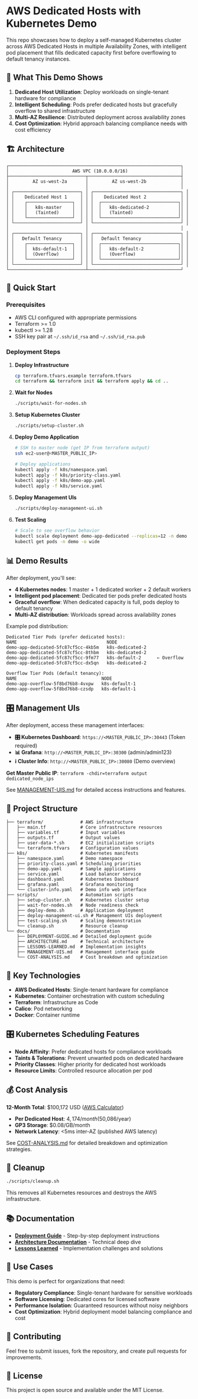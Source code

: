 # AWS Dedicated Hosts with Kubernetes Demo

This repo showcases how to deploy a self-managed Kubernetes cluster across AWS Dedicated Hosts in multiple Availability Zones, with intelligent pod placement that fills dedicated capacity first before overflowing to default tenancy instances.

## 🎯 What This Demo Shows

1. **Dedicated Host Utilization**: Deploy workloads on single-tenant hardware for compliance
2. **Intelligent Scheduling**: Pods prefer dedicated hosts but gracefully overflow to shared infrastructure
3. **Multi-AZ Resilience**: Distributed deployment across availability zones
4. **Cost Optimization**: Hybrid approach balancing compliance needs with cost efficiency

## 🏗️ Architecture

```
┌─────────────────────────────────────────────────────────────────┐
│                        AWS VPC (10.0.0.0/16)                    │
├─────────────────────────────┬───────────────────────────────────┤
│         AZ us-west-2a       │         AZ us-west-2b             │
│                             │                                   │
│ ┌─────────────────────────┐ │ ┌─────────────────────────────────┐ │
│ │    Dedicated Host 1     │ │ │    Dedicated Host 2             │ │
│ │    ┌─────────────────┐  │ │ │  ┌─────────────────────────────┐│ │
│ │    │   k8s-master    │  │ │ │  │   k8s-dedicated-2           ││ │
│ │    │   (Tainted)     │  │ │ │  │   (Tainted)                 ││ │
│ │    └─────────────────┘  │ │ │  └─────────────────────────────┘│ │
│ └─────────────────────────┘ │ └─────────────────────────────────┘ │
│                             │                                   │
│ ┌─────────────────────────┐ │ ┌─────────────────────────────────┐ │
│ │   Default Tenancy       │ │ │   Default Tenancy               │ │
│ │    ┌─────────────────┐  │ │ │  ┌─────────────────────────────┐│ │
│ │    │  k8s-default-1  │  │ │ │  │   k8s-default-2             ││ │
│ │    │  (Overflow)     │  │ │ │  │   (Overflow)                ││ │
│ │    └─────────────────┘  │ │ │  └─────────────────────────────┘│ │
│ └─────────────────────────┘ │ └─────────────────────────────────┘ │
└─────────────────────────────┴───────────────────────────────────┘
```

## 🚀 Quick Start

### Prerequisites
- AWS CLI configured with appropriate permissions
- Terraform >= 1.0
- kubectl >= 1.28
- SSH key pair at `~/.ssh/id_rsa` and `~/.ssh/id_rsa.pub`

### Deployment Steps

1. **Deploy Infrastructure**
   ```bash
   cp terraform.tfvars.example terraform.tfvars
   cd terraform && terraform init && terraform apply && cd ..
   ```

2. **Wait for Nodes**
   ```bash
   ./scripts/wait-for-nodes.sh
   ```

3. **Setup Kubernetes Cluster**
   ```bash
   ./scripts/setup-cluster.sh
   ```

4. **Deploy Demo Application**
   ```bash
   # SSH to master node (get IP from terraform output)
   ssh ec2-user@<MASTER_PUBLIC_IP>
   
   # Deploy applications
   kubectl apply -f k8s/namespace.yaml
   kubectl apply -f k8s/priority-class.yaml
   kubectl apply -f k8s/demo-app.yaml
   kubectl apply -f k8s/service.yaml
   ```

5. **Deploy Management UIs**
   ```bash
   ./scripts/deploy-management-ui.sh
   ```

6. **Test Scaling**
   ```bash
   # Scale to see overflow behavior
   kubectl scale deployment demo-app-dedicated --replicas=12 -n demo
   kubectl get pods -n demo -o wide
   ```

## 📊 Demo Results

After deployment, you'll see:

- **4 Kubernetes nodes**: 1 master + 1 dedicated worker + 2 default workers
- **Intelligent pod placement**: Dedicated tier pods prefer dedicated hosts
- **Graceful overflow**: When dedicated capacity is full, pods deploy to default tenancy
- **Multi-AZ distribution**: Workloads spread across availability zones

Example pod distribution:
```
Dedicated Tier Pods (prefer dedicated hosts):
NAME                                  NODE
demo-app-dedicated-5fc87cf5cc-4kb5m   k8s-dedicated-2
demo-app-dedicated-5fc87cf5cc-8thbm   k8s-dedicated-2
demo-app-dedicated-5fc87cf5cc-9fm77   k8s-default-2      ← Overflow
demo-app-dedicated-5fc87cf5cc-dx5qn   k8s-dedicated-2

Overflow Tier Pods (default tenancy):
NAME                                NODE
demo-app-overflow-5f8bd76b8-4vxpw   k8s-default-1
demo-app-overflow-5f8bd76b8-czsdp   k8s-default-1
```

## 🎛️ Management UIs

After deployment, access these management interfaces:

- **🎛️ Kubernetes Dashboard**: `https://<MASTER_PUBLIC_IP>:30443` (Token required)
- **📊 Grafana**: `http://<MASTER_PUBLIC_IP>:30300` (admin/admin123)
- **ℹ️ Cluster Info**: `http://<MASTER_PUBLIC_IP>:30080` (Demo overview)

**Get Master Public IP**: `terraform -chdir=terraform output dedicated_node_ips`

See [MANAGEMENT-UIS.md](MANAGEMENT-UIS.md) for detailed access instructions and features.

## 📁 Project Structure

```
├── terraform/              # AWS infrastructure
│   ├── main.tf             # Core infrastructure resources
│   ├── variables.tf        # Input variables
│   ├── outputs.tf          # Output values
│   ├── user-data-*.sh      # EC2 initialization scripts
│   └── terraform.tfvars    # Configuration values
├── k8s/                    # Kubernetes manifests
│   ├── namespace.yaml      # Demo namespace
│   ├── priority-class.yaml # Scheduling priorities
│   ├── demo-app.yaml       # Sample applications
│   ├── service.yaml        # Load balancer service
│   ├── dashboard.yaml      # Kubernetes Dashboard
│   ├── grafana.yaml        # Grafana monitoring
│   └── cluster-info.yaml   # Demo info web interface
├── scripts/                # Automation scripts
│   ├── setup-cluster.sh    # Kubernetes cluster setup
│   ├── wait-for-nodes.sh   # Node readiness check
│   ├── deploy-demo.sh      # Application deployment
│   ├── deploy-management-ui.sh # Management UIs deployment
│   ├── test-scaling.sh     # Scaling demonstration
│   └── cleanup.sh          # Resource cleanup
└── docs/                   # Documentation
    ├── DEPLOYMENT-GUIDE.md # Detailed deployment guide
    ├── ARCHITECTURE.md     # Technical architecture
    ├── LESSONS-LEARNED.md  # Implementation insights
    ├── MANAGEMENT-UIS.md   # Management interface guide
    └── COST-ANALYSIS.md    # Cost breakdown and optimization
```

## 🔧 Key Technologies

- **AWS Dedicated Hosts**: Single-tenant hardware for compliance
- **Kubernetes**: Container orchestration with custom scheduling
- **Terraform**: Infrastructure as Code
- **Calico**: Pod networking
- **Docker**: Container runtime

## 🎛️ Kubernetes Scheduling Features

- **Node Affinity**: Prefer dedicated hosts for compliance workloads
- **Taints & Tolerations**: Prevent unwanted pods on dedicated hardware
- **Priority Classes**: Higher priority for dedicated host workloads
- **Resource Limits**: Controlled resource allocation per pod

## 💰 Cost Analysis

**12-Month Total**: $100,172 USD ([AWS Calculator](https://calculator.aws/#/estimate?id=8083593f9ef4512e2de21dfc7df49fa8e598b914))
- **Per Dedicated Host**: $4,174/month ($50,086/year)
- **GP3 Storage**: $0.08/GB/month
- **Network Latency**: <5ms inter-AZ (published AWS latency)

See [COST-ANALYSIS.md](COST-ANALYSIS.md) for detailed breakdown and optimization strategies.

## 🧹 Cleanup

```bash
./scripts/cleanup.sh
```

This removes all Kubernetes resources and destroys the AWS infrastructure.

## 📚 Documentation

- [**Deployment Guide**](DEPLOYMENT-GUIDE.md) - Step-by-step deployment instructions
- [**Architecture Documentation**](ARCHITECTURE.md) - Technical deep dive
- [**Lessons Learned**](LESSONS-LEARNED.md) - Implementation challenges and solutions

## 🎯 Use Cases

This demo is perfect for organizations that need:

- **Regulatory Compliance**: Single-tenant hardware for sensitive workloads
- **Software Licensing**: Dedicated cores for licensed software
- **Performance Isolation**: Guaranteed resources without noisy neighbors
- **Cost Optimization**: Hybrid deployment model balancing compliance and cost

## 🤝 Contributing

Feel free to submit issues, fork the repository, and create pull requests for improvements.

## 📄 License

This project is open source and available under the MIT License.